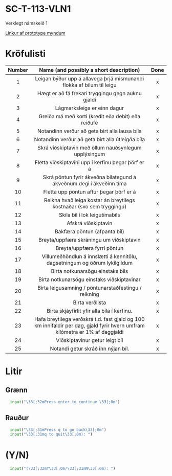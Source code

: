 # SC-T-113-VLN1
Verklegt námskeið 1 

[Línkur af prototype myndum](https://photos.app.goo.gl/edgyd3urbkckw2W17)

# Kröfulisti
| Number | Name (and possibly a short description)                                                                                                  | Done |
| :----: | :--------------------------------------------------------------------------------------------------------------------------------------: | :---:|
| 1 	 | Leigan býður upp á allavega þrjá mismunandi flokka af bílum til leigu 																	|	 x  |
| 2 	 | Hægt er að fá frekari tryggingu gegn auknu gjaldi 																						|	 x  |
| 3 	 | Lágmarksleiga er einn dagur 																												|	x  |
| 4 	 | Greiða má með korti (kredit eða debit) eða reiðufé 																						|	x  |
| 5 	 | Notandinn verður að geta birt alla lausa bíla 																							|	 x |
| 6 	 | Notandinn verður að geta birt alla útleigða bíla 																						|	 x |
| 7 	 | Skrá viðskiptavin með öllum nauðsynlegum upplýsingum 																					|	 x |
| 8 	 | Fletta viðskiptavini upp í kerfinu þegar þörf er á 																						|	 x |
| 9 	 | Skrá pöntun fyrir ákveðna bílategund á ákveðnum degi í ákveðinn tíma 																	|	 x |
| 10 	 | Fletta upp pöntun aftur þegar þörf er á 																									|	 x  |
| 11 	 | Reikna hvað leiga kostar án breytilegs kostnaðar (svo sem tryggingu) 																	|	 x  |
| 12 	 | Skila bíl í lok leigutímabils 																											|	x  |	
| 13 	 | Afskrá viðskiptavin 																														|	 x |
| 14 	 | Bakfæra pöntun (afpanta bíl) 																											|	 x |
| 15 	 | Breyta/uppfæra skráningu um viðskiptavin 																								|	x  |
| 16 	 | Breyta/uppfæra fyrri pöntun 																												|	 x  |
| 17 	 | Villumeðhöndlun á innslætti á kennitölu, dagsetningum og öðrum lykilgildum 																|	x  |
| 18 	 | Birta notkunarsögu einstaks bíls 																										|	x  |
| 19 	 | Birta notkunarsögu einstaks viðskiptavinar 																								|	 x  |	
| 20 	 | Birta leigusamning / pöntunarstaðfestingu / reikning 																					|	x  |	
| 21 	 | Birta verðlista 																															|	x  |	
| 22 	 | Birta skjáyfirlit yfir alla bíla í kerfinu. 																								|	x  |
| 23 	 | Hafa breytilega verðskrá t.d. fast gjald og 100 km innifaldir per dag, gjald fyrir hvern umfram kílómetra er 1% af daggjaldi 			|	 x  |
| 24 	 | Viðskiptavinur getur leigt bíl 																											|	x  |
| 25 	 | Notandi getur skráð inn nýjan bíl. 																										|	 x |


# Litir
## Grænn
```python
  input("\33[;32mPress enter to continue \33[;0m")
```
## Rauður
```python
  input("\33[;31mPress q to go back\33[;0m")
  input("\33[;31mq to quit\33[;0m): ")
```
# (Y/N)
```python
  input("(\33[;32mY\33[;0m/\33[;31mN\33[;0m): ")
```
